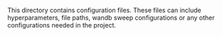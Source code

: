 This directory contains configuration files. These files can include hyperparameters, file paths, wandb sweep configurations or any other configurations needed in the project.
